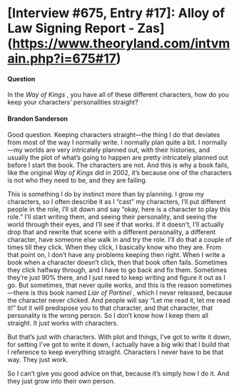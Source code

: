 # [Interview #675, Entry #17]: Alloy of Law Signing Report - Zas](https://www.theoryland.com/intvmain.php?i=675#17)

#### Question

In the
*Way of Kings*
, you have all of these different characters, how do you keep your characters’ personalities straight?

#### Brandon Sanderson

Good question. Keeping characters straight—the thing I do that deviates from most of the way I normally write. I normally plan quite a bit. I normally—my worlds are very intricately planned out, with their histories, and usually the plot of what’s going to happen are pretty intricately planned out before I start the book. The characters are not. And this is why a book fails, like the original
*Way of Kings*
did in 2002, it’s because one of the characters is not who they need to be, and they are failing.

This is something I do by instinct more than by planning. I grow my characters, so I often describe it as I “cast” my characters, I’ll put different people in the role, I’ll sit down and say “okay, here is a character to play this role.” I’ll start writing them, and seeing their personality, and seeing the world through their eyes, and I’ll see if that works. If it doesn't, I’ll actually drop that and rewrite that scene with a different personality, a different character, have someone else walk in and try the role. I’ll do that a couple of times till they click. When they click, I basically know who they are. From that point on, I don’t have any problems keeping then right. When I write a book when a character doesn’t click, then that book often fails. Sometimes they click halfway through, and I have to go back and fix them. Sometimes they’re just 90% there, and I just need to keep writing and figure it out as I go. But sometimes, that never quite works, and this is the reason sometimes—there is this book named
*Liar of Partinel*
, which I never released, because the character never clicked. And people will say “Let me read it, let me read it!” but it will predispose you to that character, and that character, that personality is the wrong person. So I don’t know how I keep them all straight. It just works with characters.

But that’s just with characters. With plot and things, I’ve got to write it down, for setting I've got to write it down, I actually have a big wiki that I build that I reference to keep everything straight. Characters I never have to be that way. They just work.

So I can’t give you good advice on that, because it’s simply how I do it. And they just grow into their own person.

